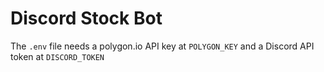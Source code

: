 # Discord Stock Bot
The `.env` file needs a polygon.io API key at `POLYGON_KEY` and a Discord API token at `DISCORD_TOKEN`
